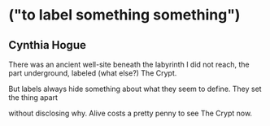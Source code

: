 # ("to label something something")
## Cynthia Hogue
There was an ancient well-site beneath the labyrinth
I did not reach, the part underground,
labeled (what else?) The Crypt.

But labels always hide something
about what they seem to define.
They set the thing apart

without disclosing why.
Alive costs a pretty penny
to see The Crypt now.